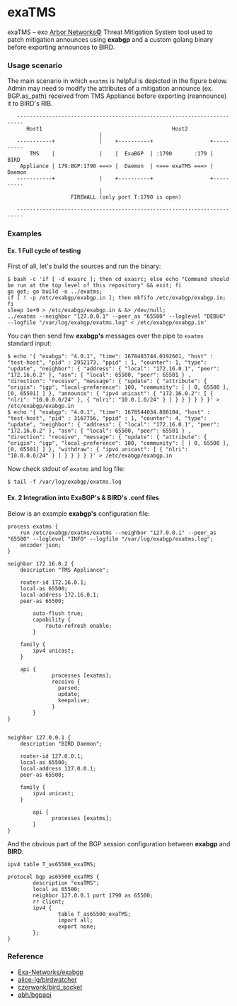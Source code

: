 # exaTMS

exaTMS – exo [Arbor Networks©](https://www.netscout.com/product/arbor-threat-mitigation-system) Threat Mitigation System tool used to patch mitigation announces using **exabgp** and a custom golang binary before exporting announces to BIRD.

### Usage scenario
The main scenario in which `exatms` is helpful is depicted in the figure below. Admin may need to modify the attributes of a mitigation announce (ex. BGP.as_path) received from TMS Appliance before exporting (reannounce) it to BIRD's RIB.
```text
   ------------------------------------------------------------------------
      Host1                                         Host2                 
                             |                                            
   -----------+              |    +----------+                  +----------
       TMS    |              |    |  ExaBGP  | :1790       :179 |   BIRD   
    Appliance | 179:BGP:1790 ===> |  Daemon  | <=== exaTMS ===> |  Daemon  
   -----------+              |    +----------+                  +----------
                             |                                            
                    FIREWALL (only port T:1790 is open)                   
                                                                          
   ------------------------------------------------------------------------
```


### Examples
#### Ex. 1 Full cycle of testing
First of all, let's build the sources and run the binary:
```shell
$ bash -c 'if [ -d exasrc ]; then cd exasrc; else echo "Command should be run at the top level of this repository" && exit; fi 
go get; go build -o ../exatms;
if [ ! -p /etc/exabgp/exabgp.in ]; then mkfifo /etc/exabgp/exabgp.in; fi
sleep 1e+9 > /etc/exabgp/exabgp.in & &> /dev/null;
../exatms --neighbor "127.0.0.1" --peer_as "65500" --loglevel "DEBUG" --logfile "/var/log/exabgp/exatms.log" < /etc/exabgp/exabgp.in'
```
You can then send few **exabgp's** messages over the pipe to `exatms` standard input:
```shell
$ echo '{ "exabgp": "4.0.1", "time": 1678483744.0192661, "host" : "test-host", "pid" : 2952173, "ppid" : 1, "counter": 1, "type": "update", "neighbor": { "address": { "local": "172.16.0.1", "peer": "172.16.0.2" }, "asn": { "local": 65500, "peer": 65501 } , "direction": "receive", "message": { "update": { "attribute": { "origin": "igp", "local-preference": 100, "community": [ [ 0, 65500 ], [0, 65501] ] }, "announce": { "ipv4 unicast": { "172.16.0.2": [ { "nlri": "10.0.0.0/24" }, { "nlri": "10.0.1.0/24" } ] } } } } } }' > /etc/exabgp/exabgp.in
$ echo '{ "exabgp": "4.0.1", "time": 1678544034.886104, "host" : "test-host", "pid" : 3167756, "ppid" : 1, "counter": 4, "type": "update", "neighbor": { "address": { "local": "172.16.0.1", "peer": "172.16.0.2" }, "asn": { "local": 65500, "peer": 65501 } , "direction": "receive", "message": { "update": { "attribute": { "origin": "igp", "local-preference": 100, "community": [ [ 0, 65500 ], [0, 65501] ] }, "withdraw": { "ipv4 unicast": [ { "nlri": "10.0.0.0/24" } ] } } } } }' > /etc/exabgp/exabgp.in
```
Now check stdout of `exatms` and log file:
```shell
$ tail -f /var/log/exabgp/exatms.log
```
#### Ex. 2 Integration into ExaBGP's & BIRD's .conf files 
Below is an example **exabgp's** configuration file:
```shell
process exatms {
    run /etc/exabgp/exatms/exatms --neighbor "127.0.0.1" --peer_as "65500" --loglevel "INFO" --logfile "/var/log/exabgp/exatms.log";
    encoder json;
}

neighbor 172.16.0.2 {
	description "TMS Appliance";

	router-id 172.16.0.1;
	local-as 65500;
	local-address 172.16.0.1;
	peer-as 65500;
    
        auto-flush true;
        capability {
            route-refresh enable;
        }

	family {
		ipv4 unicast;
	}

	api {
              processes [exatms];
              receive {
                parsed;
                update;
                keepalive;
              }
        }
}


neighbor 127.0.0.1 {
	description "BIRD Daemon";

	router-id 127.0.0.1;
	local-as 65500;
	local-address 127.0.0.1;
	peer-as 65500;

	family {
		ipv4 unicast;
	}

        api {
              processes [exatms];
        }
}
```
And the obvious part of the BGP session configuration between **exabgp** and **BIRD**:
```shell
ipv4 table T_as65500_exaTMS;

protocol bgp as65500_exaTMS {
        description "exaTMS";
        local as 65500;
        neighbor 127.0.0.1 port 1790 as 65500;
        rr client;
        ipv4 {
                table T_as65500_exaTMS;
                import all;
                export none;
        };
}
```
### Reference

+ [Exa-Networks/exabgp](https://github.com/Exa-Networks/exabgp)
+ [alice-lg/birdwatcher](https://github.com/alice-lg/birdwatcher)
+ [czerwonk/bird_socket](https://github.com/czerwonk/bird_socket)
+ [abh/bgpapi](https://github.com/abh/bgpapi)